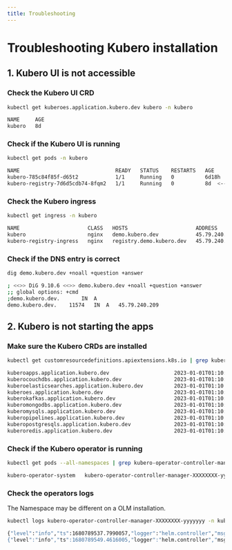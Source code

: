 ```yaml
---
title: Troubleshooting
---
```


# Troubleshooting Kubero installation

## 1. Kubero UI is not accessible

### Check the Kubero UI CRD

```bash
kubectl get kuberoes.application.kubero.dev kubero -n kubero
```

```bash title="Expected result"
NAME     AGE
kubero   8d
```

### Check if the Kubero UI is running

```bash
kubectl get pods -n kubero
```

```bash title="Expected result"
NAME                               READY   STATUS    RESTARTS   AGE
kubero-785c84f85f-d65t2            1/1     Running   0          6d18h
kubero-registry-7d6d5cdb74-8fqm2   1/1     Running   0          8d  <---- Optional
```

### Check the Kubero ingress

```bash
kubectl get ingress -n kubero
```

```bash title="Expected result"
NAME                      CLASS   HOSTS                      ADDRESS         PORTS     AGE
kubero                    nginx   demo.kubero.dev            45.79.240.209   80, 443   126d
kubero-registry-ingress   nginx   registry.demo.kubero.dev   45.79.240.209   80, 443   8d  <---- Optional
```

### Check if the DNS entry is correct

```bash
dig demo.kubero.dev +noall +question +answer
```

```bash title="Expected result"
; <<>> DiG 9.10.6 <<>> demo.kubero.dev +noall +question +answer
;; global options: +cmd
;demo.kubero.dev.		IN	A
demo.kubero.dev.	11574	IN	A	45.79.240.209
```

## 2. Kubero is not starting the apps

### Make sure the Kubero CRDs are installed

```bash
kubectl get customresourcedefinitions.apiextensions.k8s.io | grep kubero
```

```bash title="Expected result"
kuberoapps.application.kubero.dev                     2023-01-01T01:10:42Z
kuberocouchdbs.application.kubero.dev                 2023-01-01T01:10:43Z
kuberoelasticsearches.application.kubero.dev          2023-01-01T01:10:43Z
kuberoes.application.kubero.dev                       2023-01-01T01:10:43Z
kuberokafkas.application.kubero.dev                   2023-01-01T01:10:44Z
kuberomongodbs.application.kubero.dev                 2023-01-01T01:10:44Z
kuberomysqls.application.kubero.dev                   2023-01-01T01:10:44Z
kuberopipelines.application.kubero.dev                2023-01-01T01:10:45Z
kuberopostgresqls.application.kubero.dev              2023-01-01T01:10:45Z
kuberoredis.application.kubero.dev                    2023-01-01T01:10:45Z
```

### Check if the Kubero operator is running

```bash
kubectl get pods --all-namespaces | grep kubero-operator-controller-manager
```

```bash title="Expected result"
kubero-operator-system   kubero-operator-controller-manager-XXXXXXXX-yyyyyyy   2/2     Running     2 (19h ago)     9d
```

### Check the operators logs
The Namespace may be different on a OLM installation.

```bash
kubectl logs kubero-operator-controller-manager-XXXXXXXX-yyyyyyy -n kubero-operator-system -f
```

```bash title="Expected result"
{"level":"info","ts":1680789537.7990057,"logger":"helm.controller","msg":"Reconciled release","namespace":"tools-production","name":"cyberchef","apiVersion":"applicat^C{"level":"info","ts":1680789547.8039916,"logger":"helm.controller","msg":"Reconciled release","namespace":"kubero-demo","name":"demo","apiVersion":"application.kubero.dev/v1alpha1","kind":"KuberoPipeline","release":"demo"}
{"level":"info","ts":1680789549.4616005,"logger":"helm.controller","msg":"Reconciled release","namespace":"tools-production","name":"rsshub","apiVersion":"application.kubero.dev/v1alpha1","kind":"KuberoApp","release":"rsshub"}
```
